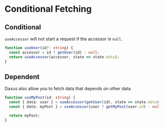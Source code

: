 # Conditional Fetching

## Conditional

`useAccessor` will not start a request if the accessor is `null`.

```ts
function useUser(id?: string) {
  const accessor = id ? getUser(id) : null;
  return useAccessor(accessor, state => state.data);
}
```

## Dependent

Daxus also allow you to fetch data that depends on other data.

```ts
function useMyPost(id: string) {
  const { data: user } = useAccessor(getUser(id), state => state.data);
  const { data: myPost } = useAccessor(user ? getMyPost(user.id) : null, state => state.data);

  return myPost;
}
```
